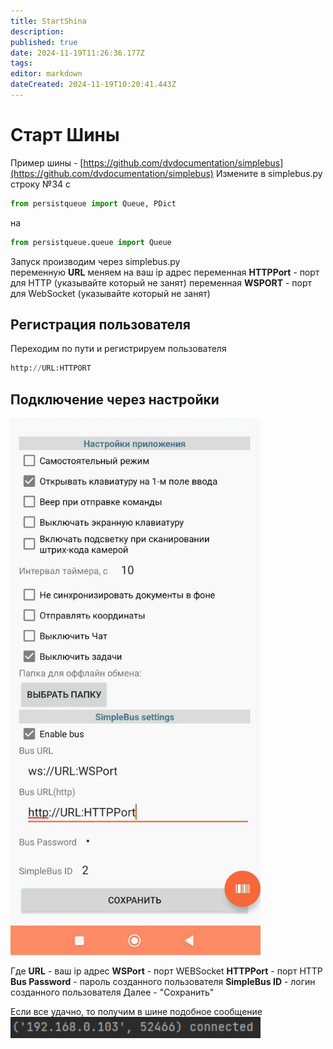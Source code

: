 ```yaml
---
title: StartShina
description: 
published: true
date: 2024-11-19T11:26:36.177Z
tags: 
editor: markdown
dateCreated: 2024-11-19T10:20:41.443Z
---
```


# Старт Шины
Пример шины - [https://github.com/dvdocumentation/simplebus](https://github.com/dvdocumentation/simplebus) 
Измените в simplebus.py строку №34 с 
```python
from persistqueue import Queue, PDict
```
на
```python
from persistqueue.queue import Queue
```

Запуск производим через simplebus.py  
переменную **URL** меняем на ваш ip адрес
переменная **HTTPPort** - порт для HTTP (указывайте который не занят)
переменная **WSPORT** - порт для WebSocket (указывайте который не занят)

## Регистрация пользователя

Переходим по пути и регистрируем пользователя 
```python
http://URL:HTTPORT
```

## Подключение через настройки
<img src="/files/Pasted image 20241106143743.png" width=400>

Где **URL** - ваш ip адрес
**WSPort** - порт WEBSocket
**HTTPPort** - порт HTTP
**Bus Password** - пароль созданного пользователя
**SimpleBus ID** - логин созданного пользователя
Далее - "Сохранить"

Если все удачно, то получим в шине подобное сообщение
<img src="/files/Pasted image 20241106144346.png" width=400>